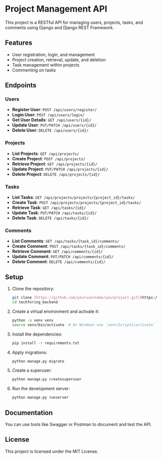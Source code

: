 # Project Management API

This project is a RESTful API for managing users, projects, tasks, and comments using Django and Django REST Framework.

## Features

- User registration, login, and management
- Project creation, retrieval, update, and deletion
- Task management within projects
- Commenting on tasks

## Endpoints

### Users

- **Register User**: `POST /api/users/register/`
- **Login User**: `POST /api/users/login/`
- **Get User Details**: `GET /api/users/{id}/`
- **Update User**: `PUT/PATCH /api/users/{id}/`
- **Delete User**: `DELETE /api/users/{id}/`

### Projects

- **List Projects**: `GET /api/projects/`
- **Create Project**: `POST /api/projects/`
- **Retrieve Project**: `GET /api/projects/{id}/`
- **Update Project**: `PUT/PATCH /api/projects/{id}/`
- **Delete Project**: `DELETE /api/projects/{id}/`

### Tasks

- **List Tasks**: `GET /api/projects/projects/{project_id}/tasks/`  
- **Create Task**: `POST /api/projects/projects/{project_id}/tasks/`
- **Retrieve Task**: `GET /api/tasks/{id}/`
- **Update Task**: `PUT/PATCH /api/tasks/{id}/`
- **Delete Task**: `DELETE /api/tasks/{id}/`

### Comments

- **List Comments**: `GET /api/tasks/{task_id}/comments/`
- **Create Comment**: `POST /api/tasks/{task_id}/comments/`
- **Retrieve Comment**: `GET /api/comments/{id}/`
- **Update Comment**: `PUT/PATCH /api/comments/{id}/`
- **Delete Comment**: `DELETE /api/comments/{id}/`

## Setup

1. Clone the repository:
    ```sh
    git clone [https://github.com/yourusername/yourproject.git](https://github.com/TheReinforce43/TechForing_Project_Management.git)
    cd techforing_backend
    ```

2. Create a virtual environment and activate it:
    ```sh
    python -m venv venv
    source venv/bin/activate  # On Windows use `venv\Scripts\activate`
    ```

3. Install the dependencies:
    ```sh
    pip install -r requirements.txt
    ```

4. Apply migrations:
    ```sh
    python manage.py migrate
    ```

5. Create a superuser:
    ```sh
    python manage.py createsuperuser
    ```

6. Run the development server:
    ```sh
    python manage.py runserver
    ```

## Documentation

You can use tools like Swagger or Postman to document and test the API. 

## License

This project is licensed under the MIT License.
